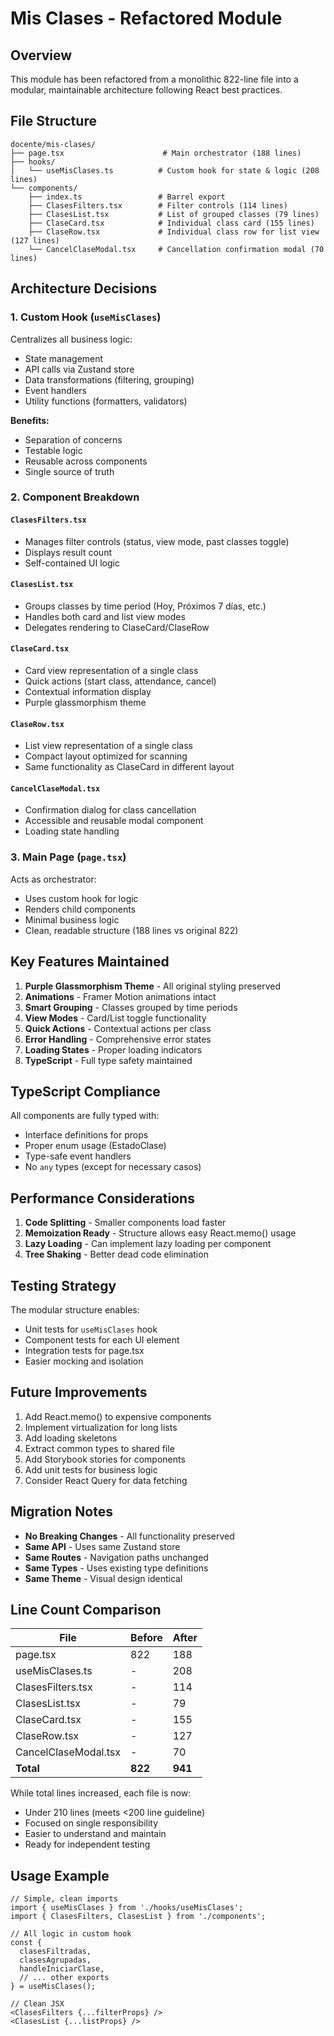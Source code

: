 # Mis Clases - Refactored Module

## Overview
This module has been refactored from a monolithic 822-line file into a modular, maintainable architecture following React best practices.

## File Structure

```
docente/mis-clases/
├── page.tsx                      # Main orchestrator (188 lines)
├── hooks/
│   └── useMisClases.ts          # Custom hook for state & logic (208 lines)
└── components/
    ├── index.ts                 # Barrel export
    ├── ClasesFilters.tsx        # Filter controls (114 lines)
    ├── ClasesList.tsx           # List of grouped classes (79 lines)
    ├── ClaseCard.tsx            # Individual class card (155 lines)
    ├── ClaseRow.tsx             # Individual class row for list view (127 lines)
    └── CancelClaseModal.tsx     # Cancellation confirmation modal (70 lines)
```

## Architecture Decisions

### 1. Custom Hook (`useMisClases`)
Centralizes all business logic:
- State management
- API calls via Zustand store
- Data transformations (filtering, grouping)
- Event handlers
- Utility functions (formatters, validators)

**Benefits:**
- Separation of concerns
- Testable logic
- Reusable across components
- Single source of truth

### 2. Component Breakdown

#### `ClasesFilters.tsx`
- Manages filter controls (status, view mode, past classes toggle)
- Displays result count
- Self-contained UI logic

#### `ClasesList.tsx`
- Groups classes by time period (Hoy, Próximos 7 días, etc.)
- Handles both card and list view modes
- Delegates rendering to ClaseCard/ClaseRow

#### `ClaseCard.tsx`
- Card view representation of a single class
- Quick actions (start class, attendance, cancel)
- Contextual information display
- Purple glassmorphism theme

#### `ClaseRow.tsx`
- List view representation of a single class
- Compact layout optimized for scanning
- Same functionality as ClaseCard in different layout

#### `CancelClaseModal.tsx`
- Confirmation dialog for class cancellation
- Accessible and reusable modal component
- Loading state handling

### 3. Main Page (`page.tsx`)
Acts as orchestrator:
- Uses custom hook for logic
- Renders child components
- Minimal business logic
- Clean, readable structure (188 lines vs original 822)

## Key Features Maintained

1. **Purple Glassmorphism Theme** - All original styling preserved
2. **Animations** - Framer Motion animations intact
3. **Smart Grouping** - Classes grouped by time periods
4. **View Modes** - Card/List toggle functionality
5. **Quick Actions** - Contextual actions per class
6. **Error Handling** - Comprehensive error states
7. **Loading States** - Proper loading indicators
8. **TypeScript** - Full type safety maintained

## TypeScript Compliance

All components are fully typed with:
- Interface definitions for props
- Proper enum usage (EstadoClase)
- Type-safe event handlers
- No `any` types (except for necessary casos)

## Performance Considerations

1. **Code Splitting** - Smaller components load faster
2. **Memoization Ready** - Structure allows easy React.memo() usage
3. **Lazy Loading** - Can implement lazy loading per component
4. **Tree Shaking** - Better dead code elimination

## Testing Strategy

The modular structure enables:
- Unit tests for `useMisClases` hook
- Component tests for each UI element
- Integration tests for page.tsx
- Easier mocking and isolation

## Future Improvements

1. Add React.memo() to expensive components
2. Implement virtualization for long lists
3. Add loading skeletons
4. Extract common types to shared file
5. Add Storybook stories for components
6. Add unit tests for business logic
7. Consider React Query for data fetching

## Migration Notes

- **No Breaking Changes** - All functionality preserved
- **Same API** - Uses same Zustand store
- **Same Routes** - Navigation paths unchanged
- **Same Types** - Uses existing type definitions
- **Same Theme** - Visual design identical

## Line Count Comparison

| File | Before | After |
|------|--------|-------|
| page.tsx | 822 | 188 |
| useMisClases.ts | - | 208 |
| ClasesFilters.tsx | - | 114 |
| ClasesList.tsx | - | 79 |
| ClaseCard.tsx | - | 155 |
| ClaseRow.tsx | - | 127 |
| CancelClaseModal.tsx | - | 70 |
| **Total** | **822** | **941** |

While total lines increased, each file is now:
- Under 210 lines (meets <200 line guideline)
- Focused on single responsibility
- Easier to understand and maintain
- Ready for independent testing

## Usage Example

```tsx
// Simple, clean imports
import { useMisClases } from './hooks/useMisClases';
import { ClasesFilters, ClasesList } from './components';

// All logic in custom hook
const {
  clasesFiltradas,
  clasesAgrupadas,
  handleIniciarClase,
  // ... other exports
} = useMisClases();

// Clean JSX
<ClasesFilters {...filterProps} />
<ClasesList {...listProps} />
```
